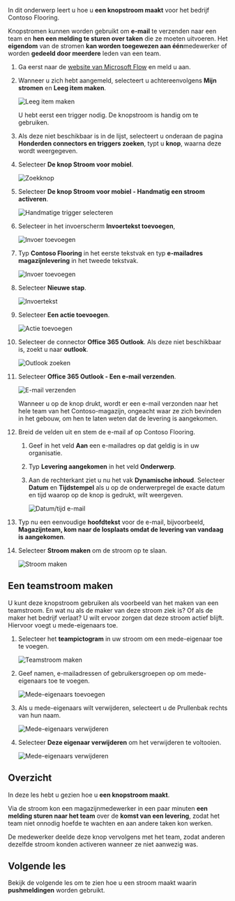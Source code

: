 In dit onderwerp leert u hoe u **een knopstroom maakt** voor het bedrijf Contoso Flooring. 

Knopstromen kunnen worden gebruikt om **e-mail**  te verzenden naar een team en **hen een melding te sturen over taken** die ze moeten uitvoeren. Het **eigendom** van de stromen **kan worden toegewezen aan één**medewerker of worden **gedeeld door meerdere** leden van een team.  

1. Ga eerst naar de [website van Microsoft Flow](https://ms.flow.microsoft.com) en meld u aan.
2. Wanneer u zich hebt aangemeld, selecteert u achtereenvolgens **Mijn stromen** en **Leeg item maken**.
   
    ![Leeg item maken](./media/learning-create-button-flow/2-create-from-blank.png)
   
    U hebt eerst een trigger nodig. De knopstroom is handig om te gebruiken. 
3. Als deze niet beschikbaar is in de lijst, selecteert u onderaan de pagina **Honderden connectors en triggers zoeken**, typt u **knop**, waarna deze wordt weergegeven. 
4. Selecteer **De knop Stroom voor mobiel**.
   
    ![Zoekknop](./media/learning-create-button-flow/3-button-flow.png) 
5. Selecteer **De knop Stroom voor mobiel - Handmatig een stroom activeren**.
   
    ![Handmatige trigger selecteren](./media/learning-create-button-flow/4-press-it.png)
6. Selecteer in het invoerscherm **Invoertekst toevoegen**,
   
    ![Invoer toevoegen](./media/learning-create-button-flow/5-add-input.png)
7. Typ **Contoso Flooring** in het eerste tekstvak en typ **e-mailadres magazijnlevering** in het tweede tekstvak.
   
    ![Invoer toevoegen](./media/learning-create-button-flow/6-text-for-flow.png)
8. Selecteer **Nieuwe stap**. 
   
    ![Invoertekst](./media/learning-create-button-flow/7-input-description.png)
9. Selecteer **Een actie toevoegen**. 
   
    ![Actie toevoegen](./media/learning-create-button-flow/8-add-an-action.png)
10. Selecteer de connector **Office 365 Outlook**. Als deze niet beschikbaar is, zoekt u naar **outlook**.
    
     ![Outlook zoeken](./media/learning-create-button-flow/9-search-outlook.png)
11. Selecteer **Office 365 Outlook - Een e-mail verzenden**.
    
     ![E-mail verzenden](./media/learning-create-button-flow/10-send-email.png)
    
     Wanneer u op de knop drukt, wordt er een e-mail verzonden naar het hele team van het Contoso-magazijn, ongeacht waar ze zich bevinden in het gebouw, om hen te laten weten dat de levering is aangekomen.
12. Breid de velden uit en stem de e-mail af op Contoso Flooring.
    
    1. Geef in het veld **Aan** een e-mailadres op dat geldig is in uw organisatie.
    2. Typ **Levering aangekomen** in het veld **Onderwerp**. 
    3. Aan de rechterkant ziet u nu het vak **Dynamische inhoud**. Selecteer **Datum** en **Tijdstempel** als u op de onderwerpregel de exacte datum en tijd waarop op de knop is gedrukt, wilt weergeven. 
       
        ![Datum/tijd e-mail](./media/learning-create-button-flow/11-email-date-time.png)
13. Typ nu een eenvoudige **hoofdtekst** voor de e-mail, bijvoorbeeld, **Magazijnteam, kom naar de losplaats omdat de levering van vandaag is aangekomen**.
14. Selecteer **Stroom maken** om de stroom op te slaan.
    
     ![Stroom maken](./media/learning-create-button-flow/12-create-flow.png)

## <a name="create-a-team-flow"></a>Een teamstroom maken
U kunt deze knopstroom gebruiken als voorbeeld van het maken van een teamstroom. En wat nu als de maker van deze stroom ziek is? Of als de maker het bedrijf verlaat? U wilt ervoor zorgen dat deze stroom actief blijft. Hiervoor voegt u mede-eigenaars toe.

1. Selecteer het **teampictogram** in uw stroom om een mede-eigenaar toe te voegen.
   
    ![Teamstroom maken](./media/learning-create-button-flow/13-create-team-flow.png) 
2. Geef namen, e-mailadressen of gebruikersgroepen op om mede-eigenaars toe te voegen.
   
    ![Mede-eigenaars toevoegen](./media/learning-create-button-flow/14-add-co-owners.png)
3. Als u mede-eigenaars wilt verwijderen, selecteert u de Prullenbak rechts van hun naam.
   
    ![Mede-eigenaars verwijderen](./media/learning-create-button-flow/15-remove-co-owners.png)
4. Selecteer **Deze eigenaar verwijderen** om het verwijderen te voltooien.
   
    ![Mede-eigenaars verwijderen](./media/learning-create-button-flow/16-agree-to-remove.png)

## <a name="summary"></a>Overzicht
In deze les hebt u gezien hoe u **een knopstroom maakt**. 

Via de stroom kon een magazijnmedewerker in een paar minuten **een melding sturen naar het team** over de **komst van een levering**, zodat het team niet onnodig hoefde te wachten en aan andere taken kon werken. 

De medewerker deelde deze knop vervolgens met het team, zodat anderen dezelfde stroom konden activeren wanneer ze niet aanwezig was.

## <a name="next-lesson"></a>Volgende les
Bekijk de volgende les om te zien hoe u een stroom maakt waarin **pushmeldingen** worden gebruikt.

